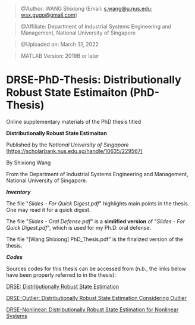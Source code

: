 > @Author: WANG Shixiong (Email: <s.wang@u.nus.edu>; <wsx.gugo@gmail.com>)

> @Affiliate: Department of Industrial Systems Engineering and Management, National University of Singapore

> @Uploaded on: March 31, 2022

> MATLAB Version: 2019B or later

# DRSE-PhD-Thesis: Distributionally Robust State Estimaiton (PhD-Thesis)

Online supplementary materials of the PhD thesis titled 

**Distributionally Robust State Estimaiton**

Published by the _National University of Singapore_ [https://scholarbank.nus.edu.sg/handle/10635/229567]

By Shixiong Wang

From the Department of Industrial Systems Engineering and Management, National University of Singapore.

***Inventory***

The file "_Slides - For Quick Digest.pdf_" highlights main points in the thesis. One may read it for a quick digest.

The file "_Slides - Oral Defense.pdf_" is a **simlified version** of "_Slides - For Quick Digest.pdf_", which is used for my Ph.D. oral defense.

The file "[Wang Shixiong] PhD_Thesis.pdf" is the finalized version of the thesis.

***Codes***

Sources codes for this thesis can be accessed from (n.b., the links below have been properly referred to in the thesis):

[DRSE: Distributionally Robust State Estimation](https://github.com/Spratm-Asleaf/DRSE)

[DRSE-Outlier: Distributionally Robust State Estimation Considering Outlier](https://github.com/Spratm-Asleaf/DRSE-Outlier)

[DRSE-Nonlinear: Distributionally Robust State Estimation for Nonlinear Systems](https://github.com/Spratm-Asleaf/DRSE-Nonlinear)


